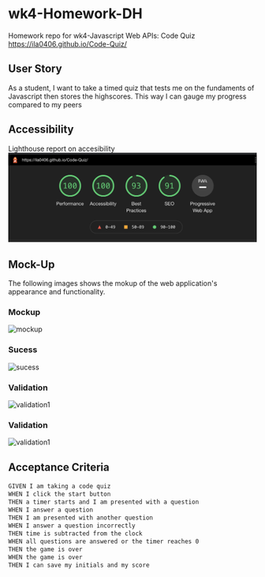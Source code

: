 # wk4-Homework-DH
Homework repo for wk4-Javascript Web APIs: Code Quiz
https://ila0406.github.io/Code-Quiz/

## User Story
As a student, I want to take a timed quiz that tests me on the fundaments of Javascript then stores the highscores. This way I can gauge my progress compared to my peers

## Accessibility
Lighthouse report on accesibility
![Lighthouse](./assets/images/Lighthouse.png)

## Mock-Up 

The following images shows the mokup of the web application's appearance and functionality. 

### Mockup
![mockup](./assets/images/mockup.png)
### Sucess
![sucess](./assets/images/Sucess.png)
### Validation
![validation1](./assets/images/Validation1.png)
### Validation
![validation1](./assets/images/Validation2.png)


## Acceptance Criteria

```
GIVEN I am taking a code quiz
WHEN I click the start button
THEN a timer starts and I am presented with a question
WHEN I answer a question
THEN I am presented with another question
WHEN I answer a question incorrectly
THEN time is subtracted from the clock
WHEN all questions are answered or the timer reaches 0
THEN the game is over
WHEN the game is over
THEN I can save my initials and my score
```